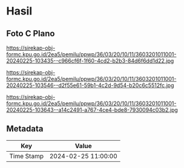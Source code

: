 # Hasil

## Foto C Plano

https://sirekap-obj-formc.kpu.go.id/2ea5/pemilu/ppwp/36/03/20/10/11/3603201011001-20240225-103435--c966cf6f-1f60-4cd2-b2b3-84d6f6dd1d22.jpg

https://sirekap-obj-formc.kpu.go.id/2ea5/pemilu/ppwp/36/03/20/10/11/3603201011001-20240225-103546--d2f55e61-59b1-4c2d-9d54-b20c6c5512fc.jpg

https://sirekap-obj-formc.kpu.go.id/2ea5/pemilu/ppwp/36/03/20/10/11/3603201011001-20240225-103643--a14c2491-a767-4ce4-bde8-7930094c03b2.jpg


## Metadata

| Key        | Value               |
| ---------- | ------------------- |
| Time Stamp | 2024-02-25 11:00:00 |



